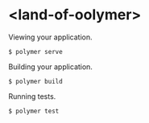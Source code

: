 # \<land-of-oolymer\>

Viewing your application.

```
$ polymer serve
```

Building your application.

```
$ polymer build
```

Running tests.

```
$ polymer test
```
